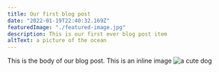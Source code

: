 ```yaml
---
title: Our first blog post
date: "2022-01-19T22:40:32.169Z"
featuredImage: "./featured-image.jpg"
description: This is our first ever blog post item
altText: a picture of the ocean
---
```


This is the body of our blog post. This is an inline image ![a cute dog](https://placedog.net/500/300)